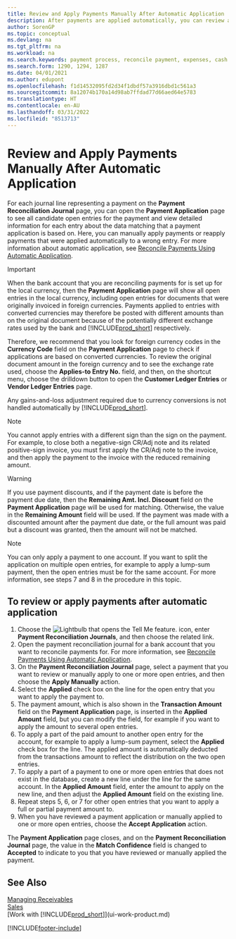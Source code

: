 ```yaml
---
title: Review and Apply Payments Manually After Automatic Application
description: After payments are applied automatically, you can review all the entries for a payment and manually reapply those that were applied incorrectly.
author: SorenGP
ms.topic: conceptual
ms.devlang: na
ms.tgt_pltfrm: na
ms.workload: na
ms.search.keywords: payment process, reconcile payment, expenses, cash receipts
ms.search.form: 1290, 1294, 1287
ms.date: 04/01/2021
ms.author: edupont
ms.openlocfilehash: f1d14532095fd2d34f1dbdf57a3916dbd1c561a3
ms.sourcegitcommit: 8a12074b170a14d98ab7ffdad77d66aed64e5783
ms.translationtype: HT
ms.contentlocale: en-AU
ms.lasthandoff: 03/31/2022
ms.locfileid: "8513713"
---
```

# <a name="review-and-apply-payments-manually-after-automatic-application"></a>Review and Apply Payments Manually After Automatic Application
For each journal line representing a payment on the **Payment Reconciliation Journal** page, you can open the **Payment Application** page to see all candidate open entries for the payment and view detailed information for each entry about the data matching that a payment application is based on. Here, you can manually apply payments or reapply payments that were applied automatically to a wrong entry. For more information about automatic application, see [Reconcile Payments Using Automatic Application](receivables-how-reconcile-payments-auto-application.md).

> [!IMPORTANT]  
>   When the bank account that you are reconciling payments for is set up for the local currency, then the **Payment Application** page will show all open entries in the local currency, including open entries for documents that were originally invoiced in foreign currencies. Payments applied to entries with converted currencies may therefore be posted with different amounts than on the original document because of the potentially different exchange rates used by the bank and [!INCLUDE[prod_short](includes/prod_short.md)] respectively.

Therefore, we recommend that you look for foreign currency codes in the **Currency Code** field on the **Payment Application** page to check if applications are based on converted currencies. To review the original document amount in the foreign currency and to see the exchange rate used, choose the **Applies-to Entry No.** field, and then, on the shortcut menu, choose the drilldown button to open the **Customer Ledger Entries** or **Vendor Ledger Entries** page.

Any gains-and-loss adjustment required due to currency conversions is not handled automatically by [!INCLUDE[prod_short](includes/prod_short.md)].

> [!NOTE]  
>   You cannot apply entries with a different sign than the sign on the payment. For example, to close both a negative-sign CR/Adj note and its related positive-sign invoice, you must first apply the CR/Adj note to the invoice, and then apply the payment to the invoice with the reduced remaining amount.

> [!WARNING]  
>   If you use payment discounts, and if the payment date is before the payment due date, then the **Remaining Amt. Incl. Discount** field on the **Payment Application** page will be used for matching. Otherwise, the value in the **Remaining Amount** field will be used. If the payment was made with a discounted amount after the payment due date, or the full amount was paid but a discount was granted, then the amount will not be matched.

> [!NOTE]  
>   You can only apply a payment to one account. If you want to split the application on multiple open entries, for example to apply a lump-sum payment, then the open entries must be for the same account. For more information, see steps 7 and 8 in the procedure in this topic.

## <a name="to-review-or-apply-payments-after-automatic-application"></a>To review or apply payments after automatic application
1. Choose the ![Lightbulb that opens the Tell Me feature.](media/ui-search/search_small.png "Tell me what you want to do") icon, enter **Payment Reconciliation Journals**, and then choose the related link.
2. Open the payment reconciliation journal for a bank account that you want to reconcile payments for. For more information, see [Reconcile Payments Using Automatic Application](receivables-how-reconcile-payments-auto-application.md).
3. On the **Payment Reconciliation Journal** page, select a payment that you want to review or manually apply to one or more open entries, and then choose the **Apply Manually** action.
4. Select the **Applied** check box on the line for the open entry that you want to apply the payment to.
5. The payment amount, which is also shown in the **Transaction Amount** field on the **Payment Application** page, is inserted in the **Applied Amount** field, but you can modify the field, for example if you want to apply the amount to several open entries.
6. To apply a part of the paid amount to another open entry for the account, for example to apply a lump-sum payment, select the **Applied** check box for the line. The applied amount is automatically deducted from the transactions amount to reflect the distribution on the two open entries.
7. To apply a part of a payment to one or more open entries that does not exist in the database, create a new line under the line for the same account. In the **Applied Amount** field, enter the amount to apply on the new line, and then adjust the **Applied Amount** field on the existing line.
8. Repeat steps 5, 6, or 7 for other open entries that you want to apply a full or partial payment amount to.
9. When you have reviewed a payment application or manually applied to one or more open entries, choose the **Accept Application** action.

The **Payment Application** page  closes, and on the **Payment Reconciliation Journal** page, the value in the **Match Confidence** field is changed to **Accepted** to indicate to you that you have reviewed or manually applied the payment.

## <a name="see-also"></a>See Also
[Managing Receivables](receivables-manage-receivables.md)  
[Sales](sales-manage-sales.md)  
[Work with [!INCLUDE[prod_short](includes/prod_short.md)]](ui-work-product.md)


[!INCLUDE[footer-include](includes/footer-banner.md)]
